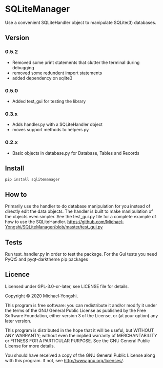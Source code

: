 # SQLiteManager
Use a convenient SQLiteHandler object to manipulate SQLite(3) databases.

## Version
### 0.5.2
- Removed some print statements that clutter the terminal during debugging
- removed some redundent import statements
- added dependency on sqlite3

### 0.5.0
- Added test_gui for testing the library

### 0.3.x
- Adds handler.py with a SQLiteHandler object
- moves support methods to helpers.py

### 0.2.x
- Basic objects in database.py for Database, Tables and Records

## Install
```
pip install sqlitemanager
```

## How to
Primarily use the handler to do database manipulation for you instead of directly edit the data objects. The handler is built to make manipulation of the objects even simpler. See the test_gui.py file for a complete example of how to use the SQLiteHandler.
https://github.com/Michael-Yongshi/SQLiteManager/blob/master/test_gui.py

## Tests
Run test_handler.py in order to test the package.
For the Gui tests you need PyQt5 and pyqt-darktheme pip packages

## Licence

Licensed under GPL-3.0-or-later, see LICENSE file for details.

Copyright © 2020 Michael-Yongshi.

This program is free software: you can redistribute it and/or modify it under the terms of the GNU General Public License as published by the Free Software Foundation, either version 3 of the License, or (at your option) any later version.

This program is distributed in the hope that it will be useful, but WITHOUT ANY WARRANTY; without even the implied warranty of MERCHANTABILITY or FITNESS FOR A PARTICULAR PURPOSE. See the GNU General Public License for more details.

You should have received a copy of the GNU General Public License along with this program. If not, see http://www.gnu.org/licenses/.
